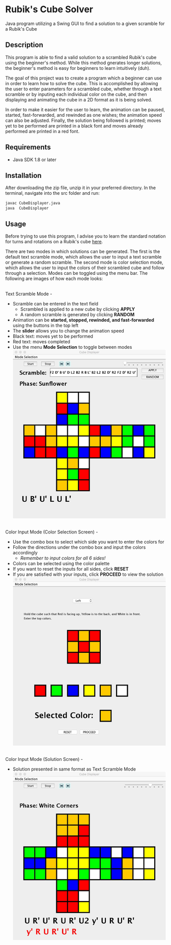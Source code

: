 # Rubik's Cube Solver
Java program utilizing a Swing GUI to find a solution to a given scramble for a Rubik's Cube

## Description
This program is able to find a valid solution to a scrambled Rubik's cube using the beginner's method. While this method
gnerates longer solutions, the beginner's method is easy for beginners to learn intuitively (duh). 

The goal of this project was to create a program which a beginner can use in order to learn how to solve the cube. This is
accomplished by allowing the user to enter parameters for a scrambled cube, whether through a text scramble or by 
inputing each individual color on the cube, and then displaying and animating the cube in a 2D format as it is being solved.

In order to make it easier for the user to learn, the animation can be paused, started, fast-forwarded, and rewinded as one 
wishes; the animation speed can also be adjusted. Finally, the solution being followed is printed; moves yet to be 
performed are printed in a black font and moves already performed are printed in a red font.

## Requirements

* Java SDK 1.8 or later

## Installation
After downloading the zip file, unzip it in your preferred directory. 
In the terminal, navigate into the src folder and run:
```
javac CubeDisplayer.java
java  CubeDisplayer
```

## Usage
Before trying to use this program, I advise you to learn the standard notation for turns and rotations on a Rubik's cube
[here](https://ruwix.com/the-rubiks-cube/notation/).

There are two modes in which solutions can be generated. The first is the default text scramble mode, which allows the user
to input a text scramble or generate a random scramble. The second mode is color selection mode, which allows the user
to input the colors of their scrambled cube and follow through a selection. Modes can be toggled using the menu bar.
The following are images of how each mode looks:
<br><br>

Text Scramble Mode - 
 * Scramble can be entered in the text field
   * Scrambled is applied to a new cube by clicking __APPLY__
   * A random scramble is generated by clicking __RANDOM__
 * Animation can be __started, stopped, rewinded, and fast-forwarded__ using the buttons in the top left
 * The __slider__ allows you to change the animation speed
 * Black text: moves yet to be performed
 * Red text: moves completed
 * Use the menu __Mode Selection__ to toggle between modes
![Text Scramble Mode](/images/Text.jpeg)
<br><br>

Color Input Mode (Color Selection Screen) -
 * Use the combo box to select which side you want to enter the colors for
 * Follow the directions under the combo box and input the colors accordingly
   * *Remember to input colors for all 6 sides!*
 * Colors can be selected using the color palette
 * If you want to reset the inputs for all sides, click __RESET__
 * If you are satisfied with your inputs, click __PROCEED__ to view the solution
![Color Input Mode](/images/ColorInput.jpeg)
<br><br>

Color Input Mode (Solution Screen) -
 * Solution presented in same format as Text Scramble Mode
![Color Input Solution](/images/ColorSolution.jpeg)
